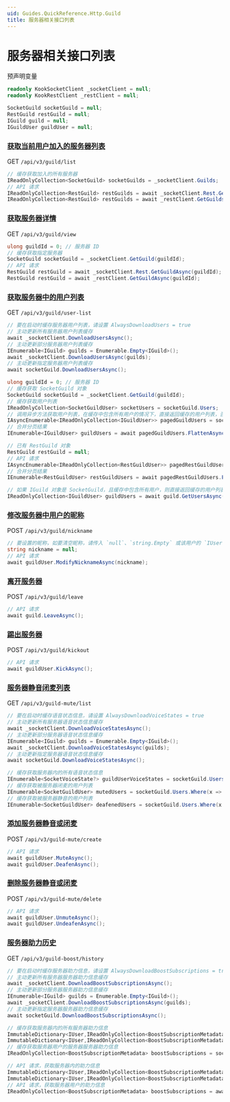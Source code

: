 ```yaml
---
uid: Guides.QuickReference.Http.Guild
title: 服务器相关接口列表
---
```


# 服务器相关接口列表

预声明变量

```csharp
readonly KookSocketClient _socketClient = null;
readonly KookRestClient _restClient = null;

SocketGuild socketGuild = null;
RestGuild restGuild = null;
IGuild guild = null;
IGuildUser guildUser = null;
```

### [获取当前用户加入的服务器列表]

GET `/api/v3/guild/list`

```csharp
// 缓存获取加入的所有服务器
IReadOnlyCollection<SocketGuild> socketGuilds = _socketClient.Guilds;
// API 请求
IReadOnlyCollection<RestGuild> restGuilds = await _socketClient.Rest.GetGuildsAsync();
IReadOnlyCollection<RestGuild> restGuilds = await _restClient.GetGuildsAsync();
```

### [获取服务器详情]

GET `/api/v3/guild/view`

```csharp
ulong guildId = 0; // 服务器 ID
// 缓存获取指定服务器
SocketGuild socketGuild = _socketClient.GetGuild(guildId);
// API 请求
RestGuild restGuild = await _socketClient.Rest.GetGuildAsync(guildId);
RestGuild restGuild = await _restClient.GetGuildAsync(guildId);
```

### [获取服务器中的用户列表]

GET `/api/v3/guild/user-list`

```csharp
// 要在启动时缓存服务器用户列表，请设置 AlwaysDownloadUsers = true
// 主动更新所有服务器用户列表缓存
await _socketClient.DownloadUsersAsync();
// 主动更新部分服务器用户列表缓存
IEnumerable<IGuild> guilds = Enumerable.Empty<IGuild>();
await _socketClient.DownloadUsersAsync(guilds);
// 主动更新指定服务器用户列表缓存
await socketGuild.DownloadUsersAsync();

ulong guildId = 0; // 服务器 ID
// 缓存获取 SocketGuild 对象
SocketGuild socketGuild = _socketClient.GetGuild(guildId);
// 缓存获取用户列表
IReadOnlyCollection<SocketGuildUser> socketUsers = socketGuild.Users;
// 调用异步方法获取用户列表，在缓存中包含所有用户的情况下，直接返回缓存的用户列表，否则会发起 API 请求获取分页结果
IAsyncEnumerable<IReadOnlyCollection<IGuildUser>> pagedGuildUsers = socketGuild.GetUsersAsync();
// 合并分页结果
IEnumerable<IGuildUser> guildUsers = await pagedGuildUsers.FlattenAsync();

// 已有 RestGuild 对象
RestGuild restGuild = null;
// API 请求
IAsyncEnumerable<IReadOnlyCollection<RestGuildUser>> pagedRestGuildUsers = restGuild.GetUsersAsync();
// 合并分页结果
IEnumerable<RestGuildUser> restGuildUsers = await pagedRestGuildUsers.FlattenAsync();

// 如果 IGuild 对象是 SocketGuild，且缓存中包含所有用户，则直接返回缓存的用户列表，否则会发起 API 请求获取全部用户信息
IReadOnlyCollection<IGuildUser> guildUsers = await guild.GetUsersAsync();
```

### [修改服务器中用户的昵称]

POST `/api/v3/guild/nickname`

```csharp
// 要设置的昵称，如要清空昵称，请传入 `null`、`string.Empty` 或该用户的 `IUser.Username`
string nickname = null;
// API 请求
await guildUser.ModifyNicknameAsync(nickname);
```

### [离开服务器]

POST `/api/v3/guild/leave`

```csharp
// API 请求
await guild.LeaveAsync();
```

### [踢出服务器]

POST `/api/v3/guild/kickout`

```csharp
// API 请求
await guildUser.KickAsync();
```

### [服务器静音闭麦列表]

GET `/api/v3/guild-mute/list`

```csharp
// 要在启动时缓存语音状态信息，请设置 AlwaysDownloadVoiceStates = true
// 主动更新所有服务器语音状态信息缓存
await _socketClient.DownloadVoiceStatesAsync();
// 主动更新部分服务器语音状态信息缓存
IEnumerable<IGuild> guilds = Enumerable.Empty<IGuild>();
await _socketClient.DownloadVoiceStatesAsync(guilds);
// 主动更新指定服务器语音状态信息缓存
await socketGuild.DownloadVoiceStatesAsync();

// 缓存获取服务器内的所有语音状态信息
IEnumerable<SocketVoiceState?> guildUserVoiceStates = socketGuild.Users.Select(x => x.VoiceState);
// 缓存获取被服务器闭麦的用户列表
IEnumerable<SocketGuildUser> mutedUsers = socketGuild.Users.Where(x => x.VoiceState?.IsMuted == true);
// 缓存获取被服务器静音的用户列表
IEnumerable<SocketGuildUser> deafenedUsers = socketGuild.Users.Where(x => x.VoiceState?.IsDeafened == true);
```

### [添加服务器静音或闭麦]

POST `/api/v3/guild-mute/create`

```csharp
// API 请求
await guildUser.MuteAsync();
await guildUser.DeafenAsync();
```

### [删除服务器静音或闭麦]

POST `/api/v3/guild-mute/delete`

```csharp
// API 请求
await guildUser.UnmuteAsync();
await guildUser.UndeafenAsync();
```

### [服务器助力历史]

GET `/api/v3/guild-boost/history`

```csharp
// 要在启动时缓存服务器助力信息，请设置 AlwaysDownloadBoostSubscriptions = true
// 主动更新所有服务器服务器助力信息缓存
await _socketClient.DownloadBoostSubscriptionsAsync();
// 主动更新部分服务器服务器助力信息缓存
IEnumerable<IGuild> guilds = Enumerable.Empty<IGuild>();
await _socketClient.DownloadBoostSubscriptionsAsync(guilds);
// 主动更新指定服务器服务器助力信息缓存
await socketGuild.DownloadBoostSubscriptionsAsync();

// 缓存获取服务器内的所有服务器助力信息
ImmutableDictionary<IUser,IReadOnlyCollection<BoostSubscriptionMetadata>> boostSubscriptions = socketGuild.BoostSubscriptions;
ImmutableDictionary<IUser,IReadOnlyCollection<BoostSubscriptionMetadata>> validBoostSubscriptions = socketGuild.ValidBoostSubscriptions;
// 缓存获取服务器用户的服务器服务器助力信息
IReadOnlyCollection<BoostSubscriptionMetadata> boostSubscriptions = socketGuildUser.BoostSubscriptions;

// API 请求，获取服务器内的助力信息
ImmutableDictionary<IUser,IReadOnlyCollection<BoostSubscriptionMetadata>> boostSubscriptions = await guild.GetBoostSubscriptionsAsync();
ImmutableDictionary<IUser,IReadOnlyCollection<BoostSubscriptionMetadata>> boostSubscriptions = await guild.GetActiveBoostSubscriptionsAsync();
// API 请求，获取服务器用户的助力信息
IReadOnlyCollection<BoostSubscriptionMetadata> boostSubscriptions = await guildUser.GetBoostSubscriptionsAsync();
```

[获取当前用户加入的服务器列表]: https://developer.kookapp.cn/doc/http/guild#获取当前用户加入的服务器列表
[获取服务器详情]: https://developer.kookapp.cn/doc/http/guild#获取服务器详情
[获取服务器中的用户列表]: https://developer.kookapp.cn/doc/http/guild#获取服务器中的用户列表
[修改服务器中用户的昵称]: https://developer.kookapp.cn/doc/http/guild#修改服务器中用户的昵称
[离开服务器]: https://developer.kookapp.cn/doc/http/guild#离开服务器
[踢出服务器]: https://developer.kookapp.cn/doc/http/guild#踢出服务器
[服务器静音闭麦列表]: https://developer.kookapp.cn/doc/http/guild#服务器静音闭麦列表
[添加服务器静音或闭麦]: https://developer.kookapp.cn/doc/http/guild#添加服务器静音或闭麦
[删除服务器静音或闭麦]: https://developer.kookapp.cn/doc/http/guild#删除服务器静音或闭麦
[服务器助力历史]: https://developer.kookapp.cn/doc/http/guild#服务器助力历史
